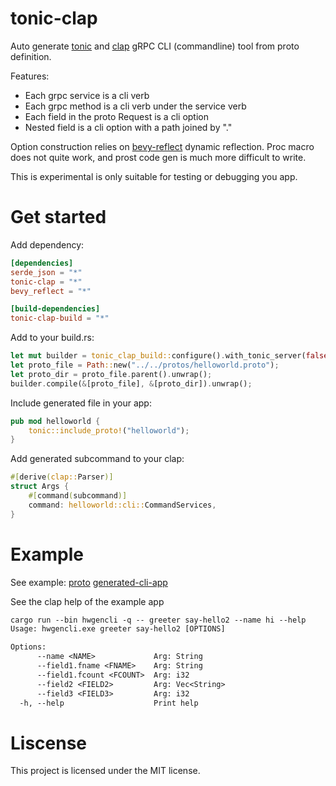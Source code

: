 # tonic-clap
Auto generate [tonic](https://github.com/hyperium/tonic) and [clap](https://github.com/clap-rs/clap) gRPC CLI (commandline) tool from proto definition.

Features:
* Each grpc service is a cli verb
* Each grpc method is a cli verb under the service verb
* Each field in the proto Request is a cli option
* Nested field is a cli option with a path joined by "." 

Option construction relies on [bevy-reflect](https://github.com/bevyengine/bevy/tree/main/crates/bevy_reflect) dynamic reflection. Proc macro does not quite work, and prost code gen is much more difficult to write.

This is experimental is only suitable for testing or debugging you app.

# Get started
Add dependency:
```toml
[dependencies]
serde_json = "*"
tonic-clap = "*"
bevy_reflect = "*"

[build-dependencies]
tonic-clap-build = "*"
```
Add to your build.rs:
```rs
let mut builder = tonic_clap_build::configure().with_tonic_server(false);
let proto_file = Path::new("../../protos/helloworld.proto");
let proto_dir = proto_file.parent().unwrap();
builder.compile(&[proto_file], &[proto_dir]).unwrap();
```
Include generated file in your app:
```rs
pub mod helloworld {
    tonic::include_proto!("helloworld");
}
```
Add generated subcommand to your clap:
```rs
#[derive(clap::Parser)]
struct Args {
    #[command(subcommand)]
    command: helloworld::cli::CommandServices,
}
``` 

# Example
See example:
[proto](protos/helloworld.proto)
[generated-cli-app](./apps/hwgencli/)

See the clap help of the example app
```txt
cargo run --bin hwgencli -q -- greeter say-hello2 --name hi --help
Usage: hwgencli.exe greeter say-hello2 [OPTIONS]

Options:
      --name <NAME>             Arg: String
      --field1.fname <FNAME>    Arg: String
      --field1.fcount <FCOUNT>  Arg: i32
      --field2 <FIELD2>         Arg: Vec<String>
      --field3 <FIELD3>         Arg: i32
  -h, --help                    Print help
```

# Liscense
This project is licensed under the MIT license.